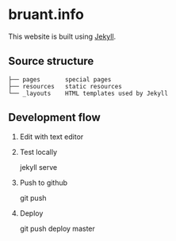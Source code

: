 bruant.info
===========

This website is built using [Jekyll](http://jekyllrb.com/).


Source structure
----------------

    ├── pages       special pages
    ├── resources   static resources
    └── _layouts    HTML templates used by Jekyll


Development flow
----------------

1. Edit with text editor

2. Test locally

    jekyll serve

3. Push to github

    git push

4. Deploy

    git push deploy master
